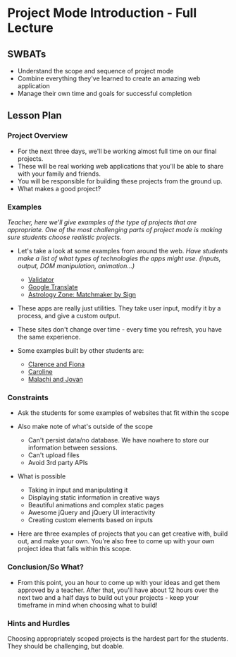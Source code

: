 # Project Mode Introduction - Full Lecture

## SWBATs

+ Understand the scope and sequence of project mode
+ Combine everything they've learned to create an amazing web application
+ Manage their own time and goals for successful completion

## Lesson Plan

### Project Overview
+ For the next three days, we'll be working almost full time on our final projects. 
+ These will be real working web applications that you'll be able to share with your family and friends. 
+ You will be responsible for building these projects from the ground up. 
+ What makes a good project? 

### Examples

*Teacher, here we'll give examples of the type of projects that are appropriate. One of the most challenging parts of project mode is making sure students choose realistic projects.*

+ Let's take a look at some examples from around the web. *Have students make a list of what types of technologies the apps might use. (inputs, output, DOM manipulation, animation...)*
	* [Validator](https://validator.w3.org/)
	* [Google Translate](https://translate.google.com/)
	* [Astrology Zone: Matchmaker by Sign](http://www.astrologyzone.com/main.html)

+ These apps are really just utilities. They take user input, modify it by a process, and give a custom output. 
+ These sites don't change over time - every time you refresh, you have the same experience.

+ Some examples built by other students are:
	* [Clarence and Fiona](http://breaking-as.herokuapp.com/)
	* [Caroline](monogram-maker.herokuapp.com)
	* [Malachi and Jovan](http://which-fruit-are-you.herokuapp.com)

### Constraints

+ Ask the students for some examples of websites that fit within the scope
+ Also make note of what's outside of the scope
	* Can't persist data/no database. We have nowhere to store our information between sessions.
	* Can't upload files
	* Avoid 3rd party APIs

+ What is possible
	* Taking in input and manipulating it
	* Displaying static information in creative ways
	* Beautiful animations and complex static pages
	* Awesome jQuery and jQuery UI interactivity
	* Creating custom elements based on inputs

+ Here are three examples of projects that you can get creative with, build out, and make your own. You're also free to come up with your own project idea that falls within this scope.

### Conclusion/So What?
+ From this point, you an hour to come up with your ideas and get them approved by a teacher. After that, you'll have about 12 hours over the next two and a half days to build out your projects - keep your timeframe in mind when choosing what to build! 


### Hints and Hurdles
Choosing appropriately scoped projects is the hardest part for the students. They should be challenging, but doable. 

